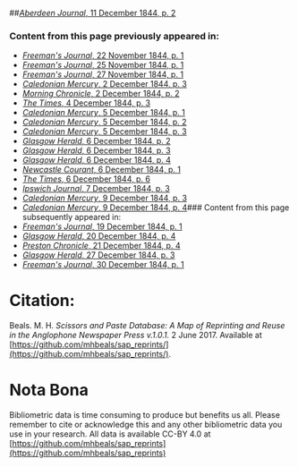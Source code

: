 ##[*Aberdeen Journal*, 11 December 1844, p. 2](https://mhbeals.github.io/sap_html/Aberdeen-Journal/Aberdeen-Journal-11-December-1844-p-2)

### Content from this page previously appeared in:
+ [*Freeman's Journal*, 22 November 1844, p. 1](https://mhbeals.github.io/sap_html/Freeman's-Journal/Freeman's-Journal-22-November-1844-p-1)
+ [*Freeman's Journal*, 25 November 1844, p. 1](https://mhbeals.github.io/sap_html/Freeman's-Journal/Freeman's-Journal-25-November-1844-p-1)
+ [*Freeman's Journal*, 27 November 1844, p. 1](https://mhbeals.github.io/sap_html/Freeman's-Journal/Freeman's-Journal-27-November-1844-p-1)
+ [*Caledonian Mercury*, 2 December 1844, p. 3](https://mhbeals.github.io/sap_html/Caledonian-Mercury/Caledonian-Mercury-2-December-1844-p-3)
+ [*Morning Chronicle*, 2 December 1844, p. 2](https://mhbeals.github.io/sap_html/Morning-Chronicle/Morning-Chronicle-2-December-1844-p-2)
+ [*The Times*, 4 December 1844, p. 3](https://mhbeals.github.io/sap_html/The-Times/The-Times-4-December-1844-p-3)
+ [*Caledonian Mercury*, 5 December 1844, p. 1](https://mhbeals.github.io/sap_html/Caledonian-Mercury/Caledonian-Mercury-5-December-1844-p-1)
+ [*Caledonian Mercury*, 5 December 1844, p. 2](https://mhbeals.github.io/sap_html/Caledonian-Mercury/Caledonian-Mercury-5-December-1844-p-2)
+ [*Caledonian Mercury*, 5 December 1844, p. 3](https://mhbeals.github.io/sap_html/Caledonian-Mercury/Caledonian-Mercury-5-December-1844-p-3)
+ [*Glasgow Herald*, 6 December 1844, p. 2](https://mhbeals.github.io/sap_html/Glasgow-Herald/Glasgow-Herald-6-December-1844-p-2)
+ [*Glasgow Herald*, 6 December 1844, p. 3](https://mhbeals.github.io/sap_html/Glasgow-Herald/Glasgow-Herald-6-December-1844-p-3)
+ [*Glasgow Herald*, 6 December 1844, p. 4](https://mhbeals.github.io/sap_html/Glasgow-Herald/Glasgow-Herald-6-December-1844-p-4)
+ [*Newcastle Courant*, 6 December 1844, p. 1](https://mhbeals.github.io/sap_html/Newcastle-Courant/Newcastle-Courant-6-December-1844-p-1)
+ [*The Times*, 6 December 1844, p. 6](https://mhbeals.github.io/sap_html/The-Times/The-Times-6-December-1844-p-6)
+ [*Ipswich Journal*, 7 December 1844, p. 3](https://mhbeals.github.io/sap_html/Ipswich-Journal/Ipswich-Journal-7-December-1844-p-3)
+ [*Caledonian Mercury*, 9 December 1844, p. 3](https://mhbeals.github.io/sap_html/Caledonian-Mercury/Caledonian-Mercury-9-December-1844-p-3)
+ [*Caledonian Mercury*, 9 December 1844, p. 4](https://mhbeals.github.io/sap_html/Caledonian-Mercury/Caledonian-Mercury-9-December-1844-p-4)### Content from this page subsequently appeared in:
+ [*Freeman's Journal*, 19 December 1844, p. 1](https://mhbeals.github.io/sap_html/Freeman's-Journal/Freeman's-Journal-19-December-1844-p-1)
+ [*Glasgow Herald*, 20 December 1844, p. 4](https://mhbeals.github.io/sap_html/Glasgow-Herald/Glasgow-Herald-20-December-1844-p-4)
+ [*Preston Chronicle*, 21 December 1844, p. 4](https://mhbeals.github.io/sap_html/Preston-Chronicle/Preston-Chronicle-21-December-1844-p-4)
+ [*Glasgow Herald*, 27 December 1844, p. 3](https://mhbeals.github.io/sap_html/Glasgow-Herald/Glasgow-Herald-27-December-1844-p-3)
+ [*Freeman's Journal*, 30 December 1844, p. 1](https://mhbeals.github.io/sap_html/Freeman's-Journal/Freeman's-Journal-30-December-1844-p-1)
                    
# Citation: 

Beals. M. H. *Scissors and Paste Database: A Map of Reprinting and Reuse in the Anglophone Newspaper Press v.1.0.1.* 2 June 2017. Available at [https://github.com/mhbeals/sap_reprints/](https://github.com/mhbeals/sap_reprints/). 
                    
# Nota Bona

Bibliometric data is time consuming to produce but benefits us all. Please remember to cite or acknowledge this and any other bibliometric data you use in your research. All data is available CC-BY 4.0 at [https://github.com/mhbeals/sap_reprints](https://github.com/mhbeals/sap_reprints)